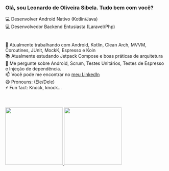 ### Olá, sou Leonardo de Oliveira Sibela. Tudo bem com você?
:computer: Desenvolver Android Nativo (Kotlin/Java) <br>
:computer: Desenvolvedor Backend Entusiasta (Laravel/Php) <br>
 <br> <br>
🔭 Atualmente trabalhando com Android, Kotlin, Clean Arch, MVVM, Coroutines, JUnit, MockK, Espresso e Koin <br>
📚 Atualmente estudando Jetpack Compose e boas práticas de arquitetura <br>
💬 Me pergunte sobre Android, Scrum, Testes Unitários, Testes de Espresso e Injeção de dependência. <br>
📫 Você pode me encontrar no [meu LinkedIn](https://www.linkedin.com/in/leonardosibela/) <br>
😄 Pronouns: (Ele/Dele) <br>
⚡ Fun fact: Knock, knock... <br>
 <br> <br>
<div>
  <a href="https://github.com/leonardosibela">
  <img height="180em" src="https://github-readme-stats.vercel.app/api?username=leonardosibela&show_icons=true&theme=dracula&include_all_commits=true&count_private=true"/>
  <img height="180em" src="https://github-readme-stats.vercel.app/api/top-langs/?username=leonardosibela&layout=compact&langs_count=7&theme=dracula&hide=html"/>
</div> 
